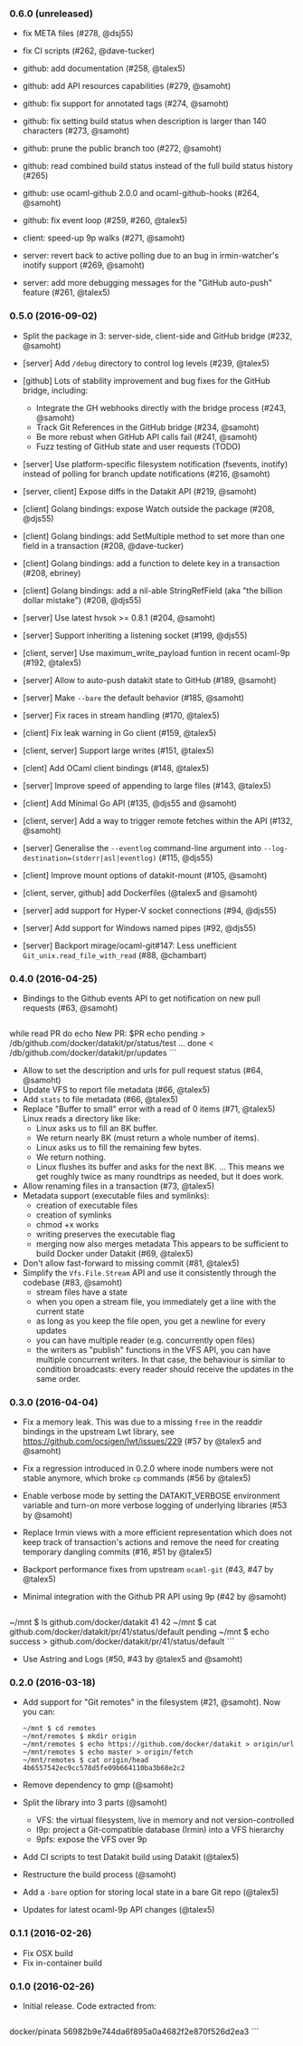 ### 0.6.0 (unreleased)

- fix META files (#278, @dsj55)
- fix CI scripts (#262, @dave-tucker)

- github: add documentation (#258, @talex5)
- github: add API resources capabilities (#279, @samoht)
- github: fix support for annotated tags (#274, @samoht)
- github: fix setting build status when description is larger than 140
  characters (#273, @samoht)
- github: prune the public branch too (#272, @samoht)
- github: read combined build status instead of the full build status
  history (#265)
- github: use ocaml-github 2.0.0 and ocaml-github-hooks (#264, @samoht)
- github: fix event loop (#259, #260, @talex5)

- client: speed-up 9p walks (#271, @samoht)

- server: revert back to active polling due to an bug in irmin-watcher's
  inotify support (#269, @samoht)
- server: add more debugging messages for the "GitHub auto-push" feature
  (#261, @talex5)

### 0.5.0 (2016-09-02)

- Split the package in 3: server-side, client-side and GitHub bridge
  (#232, @samoht)
- [server] Add `/debug` directory to control log levels (#239, @talex5)

- [github] Lots of stability improvement and bug fixes for the GitHub bridge,
  including:
  - Integrate the GH webhooks directly with the bridge process (#243, @samoht)
  - Track Git References in the GitHub bridge (#234, @samoht)
  - Be more rebust when GitHub API calls fail (#241, @samoht)
  - Fuzz testing of GitHub state and user requests (TODO)

- [server] Use platform-specific filesystem notification (fsevents, inotify)
  instead of polling for branch update notifications (#216, @samoht)
- [server, client] Expose diffs in the Datakit API (#219, @samoht)
- [client] Golang bindings: expose Watch outside the package (#208, @djs55)
- [client] Golang bindings: add SetMultiple method to set more than one field in
  a transaction (#208, @dave-tucker)
- [client] Golang bindings: add a function to delete key in a transaction
  (#208, ebriney)
- [client] Golang bindings: add a nil-able StringRefField (aka
  "the billion dollar mistake") (#208, @djs55)
- [server] Use latest hvsok >= 0.8.1 (#204, @samoht)
- [server] Support inheriting a listening socket (#199, @djs55)
- [client, server] Use maximum_write_payload funtion in recent ocaml-9p
  (#192, @talex5)
- [server] Allow to auto-push datakit state to GitHub (#189, @samoht)
- [server] Make `--bare` the default behavior (#185, @samoht)
- [server] Fix races in stream handling (#170, @talex5)
- [client] Fix leak warning in Go client (#159, @talex5)
- [client, server] Support large writes (#151, @talex5)
- [clent] Add OCaml client bindings (#148, @talex5)
- [server] Improve speed of appending to large files (#143, @talex5)
- [client] Add Minimal Go API (#135, @djs55 and @samoht)
- [client, server] Add a way to trigger remote fetches within the API
  (#132, @samoht)
- [server] Generalise the `--eventlog` command-line argument into
  `--log-destination=(stderr|asl|eventlog)` (#115, @djs55)
- [client] Improve mount options of datakit-mount (#105, @samoht)
- [client, server, github] add Dockerfiles (@talex5 and @samoht)
- [server] add support for Hyper-V socket connections (#94, @djs55)
- [server] Add support for Windows named pipes (#92, @djs55)
- [server] Backport mirage/ocaml-git#147: Less unefficient
  `Git_unix.read_file_with_read` (#88, @chambart)

### 0.4.0 (2016-04-25)

- Bindings to the Github events API to get notification on new pull requests
  (#63, @samoht)

    ```
while read PR do
  echo New PR: $PR
  echo pending > /db/github.com/docker/datakit/pr/status/test
  ...
done < /db/github.com/docker/datakit/pr/updates
    ```
- Allow to set the description and urls for pull request status (#64, @samoht)
- Update VFS to report file metadata (#66, @talex5)
- Add `stats` to file metadata (#66, @talex5)
- Replace "Buffer to small" error with a read of 0 items (#71, @talex5)
  Linux reads a directory like like:
    - Linux asks us to fill an 8K buffer.
    - We return nearly 8K (must return a whole number of items).
    - Linux asks us to fill the remaining few bytes.
    - We return nothing.
    - Linux flushes its buffer and asks for the next 8K.
    ...
  This means we get roughly twice as many roundtrips as needed, but it
  does work.
- Allow renaming files in a transaction (#73, @talex5)
- Metadata support (executable files and symlinks):
    - creation of executable files
    - creation of symlinks
    - chmod +x works
    - writing preserves the executable flag
    - merging now also merges metadata
  This appears to be sufficient to build Docker under Datakit  (#69, @talex5)
- Don't allow fast-forward to missing commit (#81, @talex5)
- Simplify the `Vfs.File.Stream` API and use it consistently through the
  codebase (#83, @samoht)
    - stream files have a state
    - when you open a stream file, you immediately get a line with the current
      state
    - as long as you keep the file open, you get a newline for every updates
    - you can have multiple reader (e.g. concurrently open files)
    - the writers as "publish" functions in the VFS API, you can have multiple
      concurrent writers. In that case, the behaviour is similar to condition
      broadcasts: every reader should receive the updates in the same order.

### 0.3.0 (2016-04-04)

- Fix a memory leak. This was due to a missing `free` in the readdir
  bindings in the upstream Lwt library, see
  https://github.com/ocsigen/lwt/issues/229 (#57 by @talex5 and @samoht)
- Fix a regression introduced in 0.2.0 where inode numbers were not stable
  anymore, which broke `cp` commands (#56 by @talex5)
- Enable verbose mode by setting the DATAKIT_VERBOSE environment variable
  and turn-on more verbose logging of underlying libraries (#53 by @samoht)
- Replace Irmin views with a more efficient representation which does not
  keep track of transaction's actions and remove the need for creating temporary
  dangling commits (#16, #51 by @talex5)
- Backport performance fixes from upstream `ocaml-git` (#43, #47 by @talex5)
- Minimal integration with the Github PR API using 9p  (#42 by @samoht)

    ```
~/mnt $ ls github.com/docker/datakit
41  42
~/mnt $ cat github.com/docker/datakit/pr/41/status/default
pending
~/mnt $ echo success > github.com/docker/datakit/pr/41/status/default
    ```
- Use Astring and Logs (#50, #43 by @talex5 and @samoht)

### 0.2.0 (2016-03-18)

- Add support for "Git remotes" in the filesystem (#21, @samoht). Now you can:

    ```
    ~/mnt $ cd remotes
    ~/mnt/remotes $ mkdir origin
    ~/mnt/remotes $ echo https://github.com/docker/datakit > origin/url
    ~/mnt/remotes $ echo master > origin/fetch
    ~/mnt/remotes $ cat origin/head
    4b6557542ec9cc578d5fe09b664110ba3b68e2c2
    ```

- Remove dependency to gmp (@samoht)

- Split the library into 3 parts (@samoht)
  - VFS: the virtual filesystem, live in memory and not version-controlled
  - I9p: project a Git-compatible database (Irmin) into a VFS hierarchy
  - 9pfs: expose the VFS over 9p

- Add CI scripts to test Datakit build using Datakit (@talex5)
- Restructure the build process (@samoht)
- Add a `-bare` option for storing local state in a bare Git repo (@talex5)
- Updates for latest ocaml-9p API changes (@talex5)

### 0.1.1 (2016-02-26)

- Fix OSX build
- Fix in-container build

### 0.1.0 (2016-02-26)

- Initial release. Code extracted from:

    ```
docker/pinata 56982b9e744da6f895a0a4682f2e870f526d2ea3
    ```
